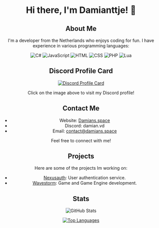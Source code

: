 <div align="center">

# Hi there, I'm Damianttje! 👋

## About Me
I'm a developer from the Netherlands who enjoys coding for fun. I have experience in various programming languages:

  <img src="https://img.icons8.com/color/48/000000/c-sharp-logo.png" alt="C#" title="C#" />
  <img src="https://img.icons8.com/color/48/000000/javascript.png" alt="JavaScript" title="JavaScript" />
  <img src="https://img.icons8.com/color/48/000000/html-5.png" alt="HTML" title="HTML" />
  <img src="https://img.icons8.com/color/48/000000/css3.png" alt="CSS" title="CSS" />
  <img src="https://img.icons8.com/officel/48/000000/php-logo.png" alt="PHP" title="PHP" />
  <img src="https://img.icons8.com/color/lua-language" alt="Lua" title="Lua" />

## Discord Profile Card
[![Discord Profile Card](https://lanyard.cnrad.dev/api/501513498237337620?borderRadius=10px&animated=true&bg=282A3682&idleMessage=acquite+is+not+doing+anything+right+now+:c)](https://discord.com/users/501513498237337620)

Click on the image above to visit my Discord profile!

## Contact Me
- Website: [Damians.space](https://damians.space/)
- Discord: damian.vd
- Email: contact@damians.space

Feel free to connect with me!

## Projects
Here are some of the projects Im working on:
- [Nexusauth](https://github.com/NexusAuth): User authentication service.
- [Wavestorm](https://github.com/wavestorm): Game and Game Engine development.

## Stats
![GitHub Stats](https://github-readme-stats.vercel.app/api?username=yourusername&show_icons=true&theme=radical)

[![Top Languages](https://github-readme-stats.vercel.app/api/top-langs/?username=yourusername&layout=compact&theme=radical)](https://github.com/yourusername)
</div>
